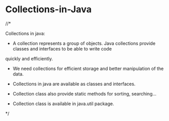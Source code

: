 # Collections-in-Java

//*

Collections in java:

- A collection represents a group of objects. Java collections provide classes and interfaces to be able to write code

quickly and efficiently.

- We need collections for efficient storage and better manipulation of the data.

- Collections in java are available as classes and interfaces.

- Collection class also provide static methods for sorting, searching...

- Collection class is available in java.util package.

 */
